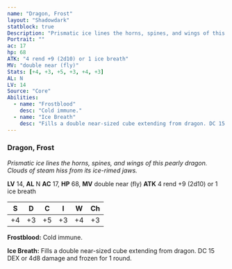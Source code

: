 ```yaml
---
name: "Dragon, Frost"
layout: "Shadowdark"
statblock: true
Description: "Prismatic ice lines the horns, spines, and wings of this pearly dragon. Clouds of steam hiss from its ice-rimed jaws."
Portrait: ""
ac: 17
hp: 68
ATK: "4 rend +9 (2d10) or 1 ice breath"
MV: "double near (fly)"
Stats: [+4, +3, +5, +3, +4, +3]
AL: N
LV: 14
Source: "Core"
Abilities:
  - name: "Frostblood"
    desc: "Cold immune."
  - name: "Ice Breath"
    desc: "Fills a double near-sized cube extending from dragon. DC 15 DEX or 4d8 damage and frozen for 1 round."
---
```


### Dragon, Frost

_Prismatic ice lines the horns, spines, and wings of this pearly dragon. Clouds of steam hiss from its ice-rimed jaws._

**LV** 14, **AL** N
**AC** 17, **HP** 68, **MV** double near (fly)
**ATK** 4 rend +9 (2d10) or 1 ice breath

|  S  |  D  |  C  |  I  |  W  |  Ch  |
|:---:|:---:|:---:|:---:|:---:|:----:|
| +4 | +3 | +5 | +3 | +4 | +3 |

**Frostblood:** Cold immune.

**Ice Breath:** Fills a double near-sized cube extending from dragon. DC 15 DEX or 4d8 damage and frozen for 1 round.

